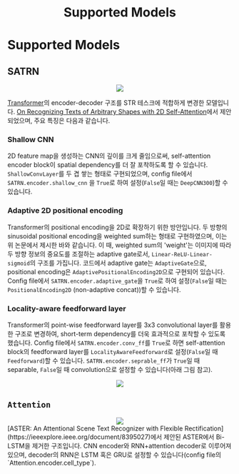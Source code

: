 <div align="center">
    <h1>Supported Models</h1>
</div>

# Supported Models

## SATRN
<div align="center">
    <img src="..assets/SATRN.png">
</div>

[Transformer](https://arxiv.org/abs/1706.03762)의 encoder-decoder 구조를 STR 테스크에 적합하게 변경한 모델입니다. [On Recognizing Texts of Arbitrary Shapes with 2D Self-Attention](https://arxiv.org/abs/1910.04396)에서 제안되었으며, 주요 특징은 다음과 같습니다.

### Shallow CNN
2D feature map을 생성하는 CNN의 깊이를 크게 줄임으로써, self-attention encoder block이 spatial dependency를 더 잘 포착하도록 할 수 있습니다. `ShallowConvLayer`를 두 겹 쌓는 형태로 구현되었으며, config file에서 `SATRN.encoder.shallow_cnn` 을 `True`로 하여 설정(`False`일 때는 `DeepCNN300`)할 수 있습니다.

### Adaptive 2D positional encoding
Transformer의 positional encoding을 2D로 확장하기 위한 방안입니다. 두 방향의 sinusoidal positional encoding을 weighted sum하는 형태로 구현하였으며, 이는 위 논문에서 제시한 바와 같습니다. 이 때, weighted sum의 'weight'는 이미지에 따라 두 방향 정보의 중요도를 조절하는 adaptive gate로서, `Linear-ReLU-Linear-sigmoid`의 구조를 가집니다. 코드에서 adaptive gate는 `AdaptiveGate`으로, positional encoding은 `AdaptivePositionalEncoding2D`으로 구현되어 있습니다. Config file에서 `SATRN.encoder.adaptive_gate`을 `True`로 하여 설정(`False`일 때는 `PositionalEncoding2D` (non-adaptive concat))할 수 있습니다.

### Locality-aware feedforward layer
Transformer의 point-wise feedforward layer를 3x3 convolutional layer를 활용한 구조로 변경하여, short-term dependency를 더욱 효과적으로 포착할 수 있도록 했습니다. Config file에서 `SATRN.encoder.conv_ff`를 `True`로 하면 self-attention block의 feedforward layer를 `LocalityAwareFeedforward`로 설정(`False`일 때 `Feedforward`)할 수 있습니다. `SATRN.encoder.seprable_ff`가 `True`일 때 separable, `False`일 때 convolution으로 설정할 수 있습니다(아래 그림 참고).
<div align="center">
    <img src="..assets/SATRN_feedforward.png">
</div>

## `Attention`
<div align="center">
    <img src="..assets/Attention.png">
</div>
[ASTER: An Attentional Scene Text Recognizer with Flexible Rectification](https://ieeexplore.ieee.org/document/8395027)에서 제안된 ASTER에서 Bi-LSTM을 제거한 구조입니다. CNN encoder와 RNN+attention decoder로 이루어져 있으며, decoder의 RNN은 LSTM 혹은 GRU로 설정할 수 있습니다(config file의  `Attention.encoder.cell_type`).